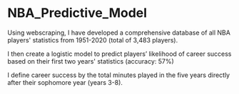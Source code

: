 # NBA_Predictive_Model
Using webscraping, I have developed a comprehensive database of all NBA players' statistics from 1951-2020 (total of 3,483 players).

I then create a logistic model to predict players’ likelihood of career success based on their first two years' statistics (accuracy: 57%)

I define career success by the total minutes played in the five years directly after their sophomore year (years 3-8).
